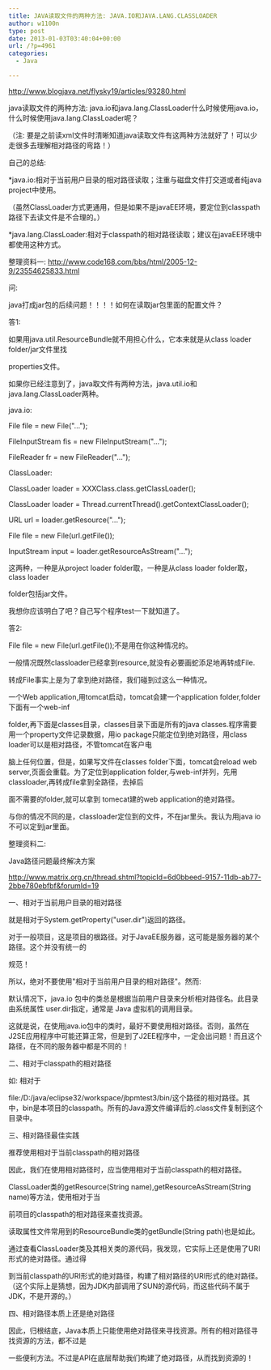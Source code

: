 ```yaml
---
title: JAVA读取文件的两种方法: JAVA.IO和JAVA.LANG.CLASSLOADER
author: w1100n
type: post
date: 2013-01-03T03:40:04+00:00
url: /?p=4961
categories:
  - Java

---
```

http://www.blogjava.net/flysky19/articles/93280.html

java读取文件的两种方法: java.io和java.lang.ClassLoader什么时候使用java.io，什么时候使用java.lang.ClassLoader呢？

（注: 要是之前读xml文件时清晰知道java读取文件有这两种方法就好了！可以少走很多去理解相对路径的弯路！）

自己的总结: 
  
*java.io:相对于当前用户目录的相对路径读取；注重与磁盘文件打交道或者纯java project中使用。
  
（虽然ClassLoader方式更通用，但是如果不是javaEE环境，要定位到classpath路径下去读文件是不合理的。）

*java.lang.ClassLoader:相对于classpath的相对路径读取；建议在javaEE环境中都使用这种方式。

整理资料一: http://www.code168.com/bbs/html/2005-12-9/23554625833.html
  
问: 
  
java打成jar包的后续问题！！！！如何在读取jar包里面的配置文件？
  
答1: 
  
如果用java.util.ResourceBundle就不用担心什么，它本来就是从class loader folder/jar文件里找
  
properties文件。
  
如果你已经注意到了，java取文件有两种方法，java.util.io和java.lang.ClassLoader两种。
  
java.io:

File file = new File("...");
   
FileInputStream fis = new FileInputStream("...");
   
FileReader fr = new FileReader("...");

ClassLoader:
  
ClassLoader loader = XXXClass.class.getClassLoader();
   
ClassLoader loader = Thread.currentThread().getContextClassLoader();
   
URL url = loader.getResource("...");
   
File file = new File(url.getFile());
   
InputStream input = loader.getResourceAsStream("...");

这两种，一种是从project loader folder取，一种是从class loader folder取，class loader
  
folder包括jar文件。
  
我想你应该明白了吧？自己写个程序test一下就知道了。

答2: 
  
File file = new File(url.getFile());不是用在你这种情况的。
  
一般情况既然classloader已经拿到resource,就没有必要画蛇添足地再转成File.
  
转成File事实上是为了拿到绝对路径，我们碰到过这么一种情况。
  
一个Web application,用tomcat启动，tomcat会建一个application folder,folder下面有一个web-inf

folder,再下面是classes目录，classes目录下面是所有的java classes.程序需要用一个property文件记录数据，用io package只能定位到绝对路径，用class loader可以是相对路径，不管tomcat在客户电

脑上任何位置，但是，如果写文件在classes folder下面，tomcat会reload web server,页面会重载。为了定位到application folder,与web-inf并列，先用classloader,再转成file拿到全路径，去掉后

面不需要的folder,就可以拿到 tomecat建的web application的绝对路径。
  
与你的情况不同的是，classloader定位到的文件，不在jar里头。我认为用java io不可以定到jar里面。

整理资料二: 
  
Java路径问题最终解决方案
  
http://www.matrix.org.cn/thread.shtml?topicId=6d0bbeed-9157-11db-ab77-2bbe780ebfbf&forumId=19

一、相对于当前用户目录的相对路径
  
就是相对于System.getProperty("user.dir")返回的路径。
  
对于一般项目，这是项目的根路径。对于JavaEE服务器，这可能是服务器的某个路径。这个并没有统一的

规范！
  
所以，绝对不要使用"相对于当前用户目录的相对路径"。然而: 
  
默认情况下，java.io 包中的类总是根据当前用户目录来分析相对路径名。此目录由系统属性 user.dir指定，通常是 Java 虚拟机的调用目录。
  
这就是说，在使用java.io包中的类时，最好不要使用相对路径。否则，虽然在J2SE应用程序中可能还算正常，但是到了J2EE程序中，一定会出问题！而且这个路径，在不同的服务器中都是不同的！

二、相对于classpath的相对路径
  
如: 相对于
  
file:/D:/java/eclipse32/workspace/jbpmtest3/bin/这个路径的相对路径。其中，bin是本项目的classpath。所有的Java源文件编译后的.class文件复制到这个目录中。

三、相对路径最佳实践
  
推荐使用相对于当前classpath的相对路径
  
因此，我们在使用相对路径时，应当使用相对于当前classpath的相对路径。
  
ClassLoader类的getResource(String name),getResourceAsStream(String name)等方法，使用相对于当

前项目的classpath的相对路径来查找资源。
  
读取属性文件常用到的ResourceBundle类的getBundle(String path)也是如此。
  
通过查看ClassLoader类及其相关类的源代码，我发现，它实际上还是使用了URI形式的绝对路径。通过得

到当前classpath的URI形式的绝对路径，构建了相对路径的URI形式的绝对路径。（这个实际上是猜想，因为JDK内部调用了SUN的源代码，而这些代码不属于JDK，不是开源的。）

四、相对路径本质上还是绝对路径
  
因此，归根结底，Java本质上只能使用绝对路径来寻找资源。所有的相对路径寻找资源的方法，都不过是

一些便利方法。不过是API在底层帮助我们构建了绝对路径，从而找到资源的！